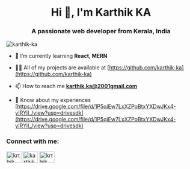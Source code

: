 <!--![](https://user-images.githubusercontent.com/18350557/176309783-0785949b-9127-417c-8b55-ab5a4333674e.gif)-->

<h1 align="center">Hi 👋, I'm Karthik KA</h1>
<h3 align="center">A passionate web developer from Kerala, India</h3>

<p align="left"> <img src="https://komarev.com/ghpvc/?username=karthik-ka&label=Profile%20views&color=0e75b6&style=flat" alt="karthik-ka" /> </p>

- 🌱 I’m currently learning **React, MERN**

- 👨‍💻 All of my projects are available at [https://github.com/karthik-ka](https://github.com/karthik-ka)

- 📫 How to reach me **karthik.ka@2001gmail.com**

- 📄 Know about my experiences [https://drive.google.com/file/d/1P5qiEw7LxXZPoBtxYXDwJKx4-yIRYiI_/view?usp=drivesdk](https://drive.google.com/file/d/1P5qiEw7LxXZPoBtxYXDwJKx4-yIRYiI_/view?usp=drivesdk)

<h3 align="left">Connect with me:</h3>
<p align="left">
<a href="https://twitter.com/krthik__" target="blank"><img align="center" src="https://raw.githubusercontent.com/rahuldkjain/github-profile-readme-generator/master/src/images/icons/Social/twitter.svg" alt="krthik__" height="30" width="40" /></a>
<a href="https://linkedin.com/in/karthik k a" target="blank"><img align="center" src="https://raw.githubusercontent.com/rahuldkjain/github-profile-readme-generator/master/src/images/icons/Social/linked-in-alt.svg" alt="karthik k a" height="30" width="40" /></a>
<a href="https://instagram.com/krthik.___" target="blank"><img align="center" src="https://raw.githubusercontent.com/rahuldkjain/github-profile-readme-generator/master/src/images/icons/Social/instagram.svg" alt="krthik.___" height="30" width="40" /></a>
</p>


